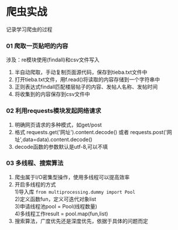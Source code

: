 # 爬虫实战
记录学习爬虫的过程
### 01 爬取一页贴吧的内容
涉及：re模块使用(findall)和csv文件写入
1. 半自动爬取，手动复制页面源代码，保存到tieba.txt文件中
2. 打开tieba.txt文件，用f.read()将读取的内容存储到一个字符串中
3. 正则表达式findall匹配楼层帖子的内容、发帖人名称、发帖时间
4. 将收集到的内容保存到csv文件中


### 02 利用requests模块发起网络请求
1. 明确网页请求的多种模式，如get/post
2. 格式 requests.get('网址').content.decode()  或者 requests.post('网址',data=data).content.decode()
3. decode函数的参数默认是utf-8,可以不填

### 03 多线程、搜索算法
1. 爬虫属于I/O密集型操作，使用多线程可以提高效率
2. 开启多线程的方式<br>
  1)导入库 `from multiprocessing.dummy import Pool`<br>
  2)定义函数fun，定义可迭代对象list<br>
  3)申请线程池pool = Pool(线程数量)<br>
  4)多线程工作result = pool.map(fun,list)<br>
3. 搜索算法，广度优先还是深度优先，依据于具体的问题而定
